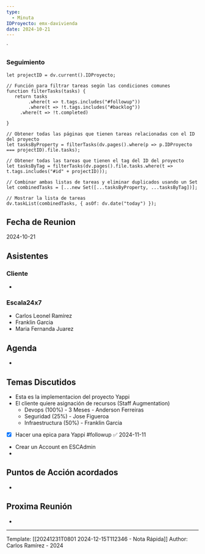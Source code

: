 ```yaml
---
type:
  - Minuta
IDProyecto: emx-davivienda
date: 2024-10-21
---
```

`

### Seguimiento

```dataviewjs
let projectID = dv.current().IDProyecto;

// Función para filtrar tareas según las condiciones comunes
function filterTasks(tasks) {
   return tasks
        .where(t => t.tags.includes("#followup"))
        .where(t => !t.tags.includes("#backlog"))
     .where(t => !t.completed)
        
}

// Obtener todas las páginas que tienen tareas relacionadas con el ID del proyecto
let tasksByProperty = filterTasks(dv.pages().where(p => p.IDProyecto === projectID).file.tasks);

// Obtener todas las tareas que tienen el tag del ID del proyecto
let tasksByTag = filterTasks(dv.pages().file.tasks.where(t => t.tags.includes("#id" + projectID)));

// Combinar ambas listas de tareas y eliminar duplicados usando un Set
let combinedTasks = [...new Set([...tasksByProperty, ...tasksByTag])];

// Mostrar la lista de tareas
dv.taskList(combinedTasks, { asOf: dv.date("today") });
 ```
## Fecha de Reunion
2024-10-21

## Asistentes

### Cliente
* 
### Escala24x7
- Carlos Leonel Ramírez
-  Franklin Garcia
- Maria Fernanda Juarez

## Agenda
* 
## Temas Discutidos
*  Esta es la implementacion del proyecto Yappi
* El cliente quiere asignación de recursos (Staff Augmentation)
	* Devops (100%)  - 3 Meses - Anderson Ferreiras 
	* Seguridad (25%) -   Jose Figueroa
	* Infraestructura (50%) -  Franklin Garcia
* [x] Hacer una epica para Yappi #followup ✅ 2024-11-11
* Crear un Account en ESCAdmin
*   

## Puntos de Acción acordados
- 

## Proxima Reunión
*   

---
Template: [[20241231T0801 2024-12-15T112346 - Nota Rápida]]
Author: Carlos Ramírez - 2024
